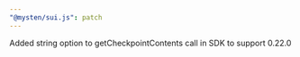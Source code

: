 ```yaml
---
"@mysten/sui.js": patch
---
```


Added string option to getCheckpointContents call in SDK to support 0.22.0
